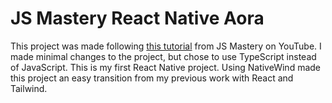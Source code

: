 # JS Mastery React Native Aora

This project was made following [this tutorial](https://www.youtube.com/watch?v=ZBCUegTZF7M&ab_channel=JavaScriptMastery) from JS Mastery on YouTube. I made minimal changes to the project, but chose to use TypeScript instead of JavaScript. This is my first React Native project. Using NativeWind made this project an easy transition from my previous work with React and Tailwind.
